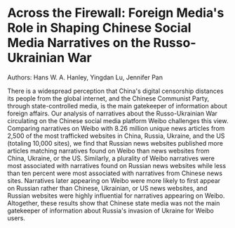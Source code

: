 # Across the Firewall: Foreign Media's Role in Shaping Chinese Social Media Narratives on the Russo-Ukrainian War

Authors: Hans W. A. Hanley, Yingdan Lu, Jennifer Pan

There is a widespread perception that China's digital censorship distances its people from the global internet, and the Chinese Communist Party, through state-controlled media, is the main gatekeeper of information about foreign affairs. Our analysis of narratives about the Russo-Ukrainian War circulating on the Chinese social media platform Weibo challenges this view. Comparing narratives on Weibo with 8.26 million unique news articles from 2,500 of the most trafficked websites in China, Russia, Ukraine, and the US (totaling 10,000 sites), we find that Russian news websites published more articles matching narratives found on  Weibo than news websites from China, Ukraine, or the US. Similarly, a plurality of Weibo narratives were most associated with narratives found on Russian news websites while less than ten percent were most associated with narratives from Chinese news sites. Narratives later appearing on Weibo were more likely to first appear on Russian rather than Chinese, Ukrainian, or US news websites, and Russian websites were highly influential for narratives appearing on Weibo. Altogether, these results show that Chinese state media was not the main gatekeeper of information about Russia's invasion of Ukraine for Weibo users. 
